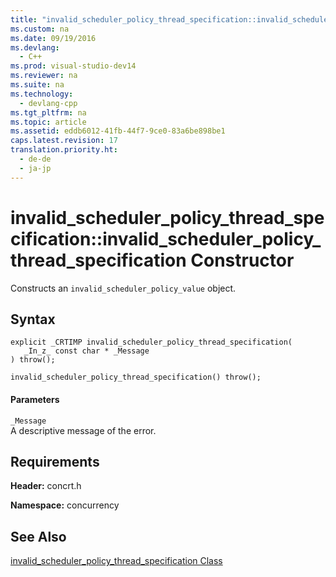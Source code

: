 ```yaml
---
title: "invalid_scheduler_policy_thread_specification::invalid_scheduler_policy_thread_specification Constructor"
ms.custom: na
ms.date: 09/19/2016
ms.devlang: 
  - C++
ms.prod: visual-studio-dev14
ms.reviewer: na
ms.suite: na
ms.technology: 
  - devlang-cpp
ms.tgt_pltfrm: na
ms.topic: article
ms.assetid: eddb6012-41fb-44f7-9ce0-83a6be898be1
caps.latest.revision: 17
translation.priority.ht: 
  - de-de
  - ja-jp
---
```

# invalid_scheduler_policy_thread_specification::invalid_scheduler_policy_thread_specification Constructor
Constructs an `invalid_scheduler_policy_value` object.  
  
## Syntax  
  
```  
explicit _CRTIMP invalid_scheduler_policy_thread_specification(  
   _In_z_ const char * _Message  
) throw();  
  
invalid_scheduler_policy_thread_specification() throw();  
```  
  
#### Parameters  
 `_Message`  
 A descriptive message of the error.  
  
## Requirements  
 **Header:** concrt.h  
  
 **Namespace:** concurrency  
  
## See Also  
 [invalid_scheduler_policy_thread_specification Class](../vs140/invalid_scheduler_policy_thread_specification-Class.md)